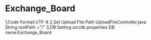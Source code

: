 # Exchange_Board
1,Code Format:UTF-8
2,Set Upload File Path
	UploadFileController.java 
	String rootPath ="/"
3,DB Setting
	src/db.properties
	DB name:Exchange_Board
	
	
	